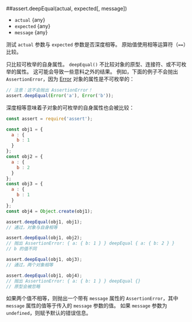 ##assert.deepEqual(actual, expected[, message])

* `actual` {any}   
* `expected` {any}   
* `message` {any}   

测试 `actual` 参数与 `expected` 参数是否深度相等。
原始值使用相等运算符（`==`）比较。

只比较可枚举的自身属性。
`deepEqual()` 不比较对象的原型、连接符、或不可枚举的属性。
这可能会导致一些意料之外的结果。
例如，下面的例子不会抛出 `AssertionError`，因为 [Error](errors.html#errors_class_error) 对象的属性是不可枚举的：

```js
// 注意：这不会抛出 AssertionError！
assert.deepEqual(Error('a'), Error('b'));
```

深度相等意味着子对象的可枚举的自身属性也会被比较：

```js
const assert = require('assert');

const obj1 = {
  a : {
    b : 1
  }
};
const obj2 = {
  a : {
    b : 2
  }
};
const obj3 = {
  a : {
    b : 1
  }
};
const obj4 = Object.create(obj1);

assert.deepEqual(obj1, obj1);
// 通过，对象与自身相等

assert.deepEqual(obj1, obj2);
// 抛出 AssertionError: { a: { b: 1 } } deepEqual { a: { b: 2 } }
// b 的值不同

assert.deepEqual(obj1, obj3);
// 通过，两个对象相等

assert.deepEqual(obj1, obj4);
// 抛出 AssertionError: { a: { b: 1 } } deepEqual {}
// 原型会被忽略
```

如果两个值不相等，则抛出一个带有 `message` 属性的 `AssertionError`，其中 `message` 属性的值等于传入的 `message` 参数的值。
如果 `message` 参数为 `undefined`，则赋予默认的错误信息。

